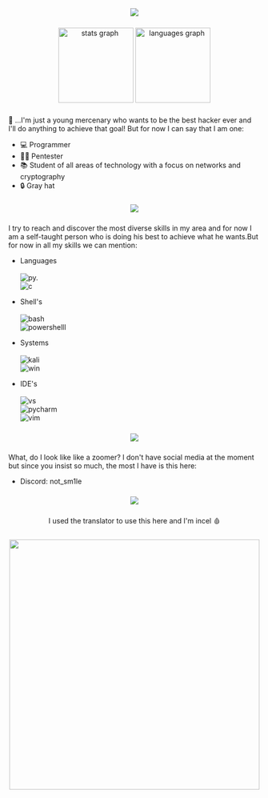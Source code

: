 <div align="center">
  <img height="" src="https://see.fontimg.com/api/renderfont4/KerX/eyJyIjoiZnMiLCJoIjo3MCwidyI6MTAwMCwiZnMiOjcwLCJmZ2MiOiIjOTYwMzAzIiwiYmdjIjoiI0ZGRkZGRiIsInQiOjF9/SEFURUZVTCBTT1VM/hacked.png"  />
</div>

###

<div align="center">
  <img src="https://github-readme-stats.vercel.app/api?username=d0nt-sm1le&hide_title=false&hide_rank=false&show_icons=true&include_all_commits=true&count_private=true&disable_animations=false&theme=default&locale=en&hide_border=false&order=1&title_color=8C0404&bg_color=090504&icon_color=8C4C27&text_color=590202&border_color=260A0D" height="150" alt="stats graph"  />
  <img src="https://github-readme-stats.vercel.app/api/top-langs?username=d0nt-sm1le&locale=en&hide_title=false&layout=compact&card_width=320&langs_count=5&theme=default&hide_border=true&order=2&title_color=8C0404&bg_color=090504&icon_color=8C4C27&text_color=590202&border_color=260A0D" height="150" alt="languages graph"  />
</div>

###

<p align="left">👑 ...I'm just a young mercenary who wants to be the best hacker ever and I'll do anything to achieve that goal! But for now I can say that I am one: </p>

* 💻 Programmer
* 👨‍💻 Pentester
* 📚 Student of all areas of technology with a focus on networks and cryptography
* 🔒 Gray hat

###

<div align="center">
  <img height="" src="https://see.fontimg.com/api/renderfont4/KerX/eyJyIjoiZnMiLCJoIjozNSwidyI6MTAwMCwiZnMiOjM1LCJmZ2MiOiIjOTYwMzAzIiwiYmdjIjoiI0ZGRkZGRiIsInQiOjF9/U0tJTExT/hacked.png"  />
</div>


###

<p align="left">I try to reach and discover the most diverse skills in my area and for now I am a self-taught person who is doing his best to achieve what he wants.But for now in all my skills we can mention:</p>

* Languages <br><br>
![py.](https://img.shields.io/badge/Python-090504?style=for-the-badge&logo=python&logoColor=8F0303)<br>
![c](https://img.shields.io/badge/C-090504?style=for-the-badge&logo=c&logoColor=8F0303)

* Shell's <br><br>
![bash](https://img.shields.io/badge/Shell_Script-090504?style=for-the-badge&logo=gnu-bash&logoColor=8F0303)<br>
![powershelll](https://img.shields.io/badge/Powershell-090504?style=for-the-badge&logo=powershell&logoColor=8F0303)

* Systems <br><br>
![kali](https://img.shields.io/badge/Kali_Linux-090504?style=for-the-badge&logo=kali-linux&logoColor=FF0000)<br>
![win](https://img.shields.io/badge/Windows-090504?style=for-the-badge&logo=windows&logoColor=8F0303)

* IDE's <br><br>
![vs](https://img.shields.io/badge/Visual_Studio_Code-090504?style=for-the-badge&logo=visual%20studio%20code&logoColor=8F0303)<br>
![pycharm](https://img.shields.io/badge/PyCharm-090504.svg?&style=for-the-badge&logo=PyCharm&logoColor=8F0303)<br>
![vim](https://img.shields.io/badge/VIM-090504.svg?&style=for-the-badge&logo=vim&logoColor=8F0303)

###

<div align="center">
  <img height="" src="https://see.fontimg.com/api/renderfont4/KerX/eyJyIjoiZnMiLCJoIjozNSwidyI6MTAwMCwiZnMiOjM1LCJmZ2MiOiIjOTYwMzAzIiwiYmdjIjoiI0ZGRkZGRiIsInQiOjF9/IHNvY2lhbCBtZWRpYQ/hacked.png" />
</div>

###

<p align="left">What, do I look like like a zoomer? I don't have social media at the moment but since you insist so much, the most I have is this here: </p>
  
* Discord: not_sm1le

###

<div align="center">
  <img height="" src="https://see.fontimg.com/api/renderfont4/KerX/eyJyIjoiZnMiLCJoIjozNSwidyI6MTAwMCwiZnMiOjM1LCJmZ2MiOiIjOTYwMzAzIiwiYmdjIjoiI0ZGRkZGRiIsInQiOjF9/Y29uY2x1c2lvbg/hacked.png"  />
</div>

###

<p align="center">I used the translator to use this here and I'm incel 🩸</p>

###

<div align="center">
  <img height="500" src="https://i.imgur.com/dwn7vGCg.jpg"  />
</div>

###
